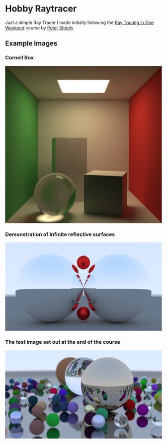 # Hobby Raytracer

Just a simple Ray Tracer I made initially following the [Ray Tracing in One Weekend](https://raytracing.github.io/books/RayTracingInOneWeekend.html) course by [Peter Shirely](https://github.com/petershirley)

## Example Images

### Cornell Box
![Cornell Box](/sampleImages/Cornell-Box.png)

### Demonstration of infinite reflective surfaces
![Demonstration of infinite reflective surfaces](/sampleImages/Awesome-Reflections.bmp)

### The test image set out at the end of the course
![The test image set out at the end of the course](/sampleImages/Scattered-Balls.png)
